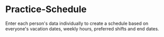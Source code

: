 # Practice-Schedule

Enter each person's data individually to create a schedule based on everyone's vacation dates, weekly hours, preferred shifts and end dates.
